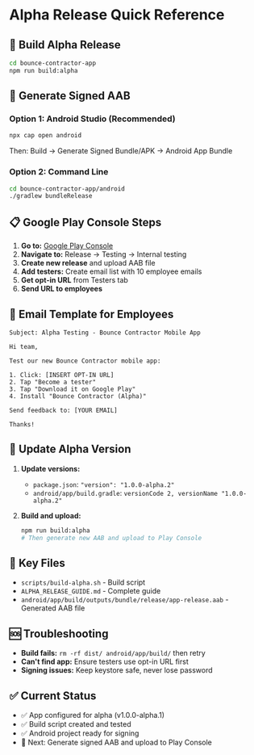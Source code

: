 # Alpha Release Quick Reference

## 🚀 Build Alpha Release

```bash
cd bounce-contractor-app
npm run build:alpha
```

## 📱 Generate Signed AAB

### Option 1: Android Studio (Recommended)

```bash
npx cap open android
```

Then: Build → Generate Signed Bundle/APK → Android App Bundle

### Option 2: Command Line

```bash
cd bounce-contractor-app/android
./gradlew bundleRelease
```

## 📋 Google Play Console Steps

1. **Go to:** [Google Play Console](https://play.google.com/console)
2. **Navigate to:** Release → Testing → Internal testing
3. **Create new release** and upload AAB file
4. **Add testers:** Create email list with 10 employee emails
5. **Get opt-in URL** from Testers tab
6. **Send URL to employees**

## 📧 Email Template for Employees

```
Subject: Alpha Testing - Bounce Contractor Mobile App

Hi team,

Test our new Bounce Contractor mobile app:

1. Click: [INSERT OPT-IN URL]
2. Tap "Become a tester"
3. Tap "Download it on Google Play"
4. Install "Bounce Contractor (Alpha)"

Send feedback to: [YOUR EMAIL]

Thanks!
```

## 🔄 Update Alpha Version

1. **Update versions:**

   - `package.json`: `"version": "1.0.0-alpha.2"`
   - `android/app/build.gradle`: `versionCode 2, versionName "1.0.0-alpha.2"`

2. **Build and upload:**
   ```bash
   npm run build:alpha
   # Then generate new AAB and upload to Play Console
   ```

## 📁 Key Files

- `scripts/build-alpha.sh` - Build script
- `ALPHA_RELEASE_GUIDE.md` - Complete guide
- `android/app/build/outputs/bundle/release/app-release.aab` - Generated AAB file

## 🆘 Troubleshooting

- **Build fails:** `rm -rf dist/ android/app/build/` then retry
- **Can't find app:** Ensure testers use opt-in URL first
- **Signing issues:** Keep keystore safe, never lose password

## ✅ Current Status

- ✅ App configured for alpha (v1.0.0-alpha.1)
- ✅ Build script created and tested
- ✅ Android project ready for signing
- 🔄 Next: Generate signed AAB and upload to Play Console
